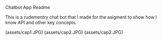 Chatbot App Readme

This is a rudementry chat bot that I made for the asigment to show how I know API and other key concepts. 

 (assets/cap1.JPG)
    (assets/cap2.JPG)
   (assets/cap2.JPG)